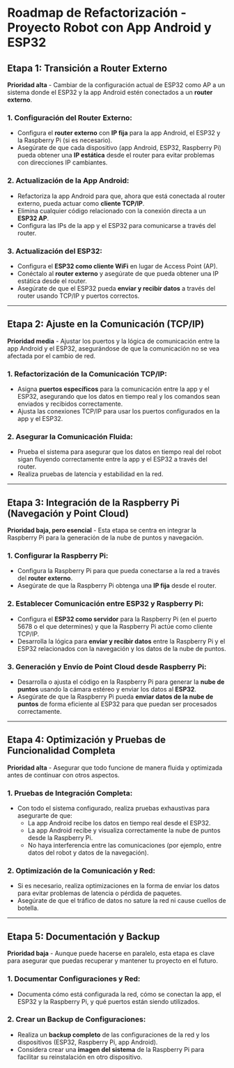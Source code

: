 # Roadmap de Refactorización - Proyecto Robot con App Android y ESP32

## Etapa 1: Transición a Router Externo
**Prioridad alta** - Cambiar de la configuración actual de ESP32 como AP a un sistema donde el ESP32 y la app Android estén conectados a un **router externo**.

### 1. Configuración del Router Externo:
- Configura el **router externo** con **IP fija** para la app Android, el ESP32 y la Raspberry Pi (si es necesario).
- Asegúrate de que cada dispositivo (app Android, ESP32, Raspberry Pi) pueda obtener una **IP estática** desde el router para evitar problemas con direcciones IP cambiantes.

### 2. Actualización de la App Android:
- Refactoriza la app Android para que, ahora que está conectada al router externo, pueda actuar como **cliente TCP/IP**.
- Elimina cualquier código relacionado con la conexión directa a un **ESP32 AP**.
- Configura las IPs de la app y el ESP32 para comunicarse a través del router.

### 3. Actualización del ESP32:
- Configura el **ESP32 como cliente WiFi** en lugar de Access Point (AP).
- Conéctalo al **router externo** y asegúrate de que pueda obtener una IP estática desde el router.
- Asegúrate de que el ESP32 pueda **enviar y recibir datos** a través del router usando TCP/IP y puertos correctos.

---

## Etapa 2: Ajuste en la Comunicación (TCP/IP)
**Prioridad media** - Ajustar los puertos y la lógica de comunicación entre la app Android y el ESP32, asegurándose de que la comunicación no se vea afectada por el cambio de red.

### 1. Refactorización de la Comunicación TCP/IP:
- Asigna **puertos específicos** para la comunicación entre la app y el ESP32, asegurando que los datos en tiempo real y los comandos sean enviados y recibidos correctamente.
- Ajusta las conexiones TCP/IP para usar los puertos configurados en la app y el ESP32.

### 2. Asegurar la Comunicación Fluida:
- Prueba el sistema para asegurar que los datos en tiempo real del robot sigan fluyendo correctamente entre la app y el ESP32 a través del router.
- Realiza pruebas de latencia y estabilidad en la red.

---

## Etapa 3: Integración de la Raspberry Pi (Navegación y Point Cloud)
**Prioridad baja, pero esencial** - Esta etapa se centra en integrar la Raspberry Pi para la generación de la nube de puntos y navegación.

### 1. Configurar la Raspberry Pi:
- Configura la Raspberry Pi para que pueda conectarse a la red a través del **router externo**.
- Asegúrate de que la Raspberry Pi obtenga una **IP fija** desde el router.

### 2. Establecer Comunicación entre ESP32 y Raspberry Pi:
- Configura el **ESP32 como servidor** para la Raspberry Pi (en el puerto 5678 o el que determines) y que la Raspberry Pi actúe como cliente TCP/IP.
- Desarrolla la lógica para **enviar y recibir datos** entre la Raspberry Pi y el ESP32 relacionados con la navegación y los datos de la nube de puntos.

### 3. Generación y Envío de Point Cloud desde Raspberry Pi:
- Desarrolla o ajusta el código en la Raspberry Pi para generar la **nube de puntos** usando la cámara estéreo y enviar los datos al **ESP32**.
- Asegúrate de que la Raspberry Pi pueda **enviar datos de la nube de puntos** de forma eficiente al ESP32 para que puedan ser procesados correctamente.

---

## Etapa 4: Optimización y Pruebas de Funcionalidad Completa
**Prioridad alta** - Asegurar que todo funcione de manera fluida y optimizada antes de continuar con otros aspectos.

### 1. Pruebas de Integración Completa:
- Con todo el sistema configurado, realiza pruebas exhaustivas para asegurarte de que:
  - La app Android recibe los datos en tiempo real desde el ESP32.
  - La app Android recibe y visualiza correctamente la nube de puntos desde la Raspberry Pi.
  - No haya interferencia entre las comunicaciones (por ejemplo, entre datos del robot y datos de la navegación).

### 2. Optimización de la Comunicación y Red:
- Si es necesario, realiza optimizaciones en la forma de enviar los datos para evitar problemas de latencia o pérdida de paquetes.
- Asegúrate de que el tráfico de datos no sature la red ni cause cuellos de botella.

---

## Etapa 5: Documentación y Backup
**Prioridad baja** - Aunque puede hacerse en paralelo, esta etapa es clave para asegurar que puedas recuperar y mantener tu proyecto en el futuro.

### 1. Documentar Configuraciones y Red:
- Documenta cómo está configurada la red, cómo se conectan la app, el ESP32 y la Raspberry Pi, y qué puertos están siendo utilizados.

### 2. Crear un Backup de Configuraciones:
- Realiza un **backup completo** de las configuraciones de la red y los dispositivos (ESP32, Raspberry Pi, app Android).
- Considera crear una **imagen del sistema** de la Raspberry Pi para facilitar su reinstalación en otro dispositivo.
